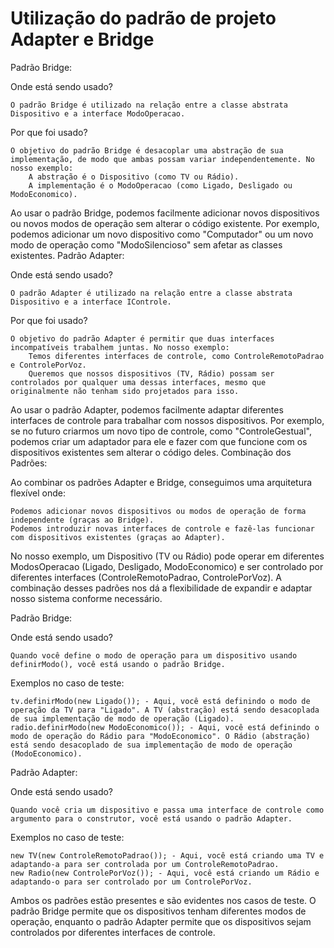 # Utilização do padrão de projeto Adapter e Bridge

Padrão Bridge:

Onde está sendo usado?

    O padrão Bridge é utilizado na relação entre a classe abstrata Dispositivo e a interface ModoOperacao.

Por que foi usado?

    O objetivo do padrão Bridge é desacoplar uma abstração de sua implementação, de modo que ambas possam variar independentemente. No nosso exemplo:
        A abstração é o Dispositivo (como TV ou Rádio).
        A implementação é o ModoOperacao (como Ligado, Desligado ou ModoEconomico).

Ao usar o padrão Bridge, podemos facilmente adicionar novos dispositivos ou novos modos de operação sem alterar o código existente. Por exemplo, podemos adicionar um novo dispositivo como "Computador" ou um novo modo de operação como "ModoSilencioso" sem afetar as classes existentes.
Padrão Adapter:

Onde está sendo usado?

    O padrão Adapter é utilizado na relação entre a classe abstrata Dispositivo e a interface IControle.

Por que foi usado?

    O objetivo do padrão Adapter é permitir que duas interfaces incompatíveis trabalhem juntas. No nosso exemplo:
        Temos diferentes interfaces de controle, como ControleRemotoPadrao e ControlePorVoz.
        Queremos que nossos dispositivos (TV, Rádio) possam ser controlados por qualquer uma dessas interfaces, mesmo que originalmente não tenham sido projetados para isso.

Ao usar o padrão Adapter, podemos facilmente adaptar diferentes interfaces de controle para trabalhar com nossos dispositivos. Por exemplo, se no futuro criarmos um novo tipo de controle, como "ControleGestual", podemos criar um adaptador para ele e fazer com que funcione com os dispositivos existentes sem alterar o código deles.
Combinação dos Padrões:

Ao combinar os padrões Adapter e Bridge, conseguimos uma arquitetura flexível onde:

    Podemos adicionar novos dispositivos ou modos de operação de forma independente (graças ao Bridge).
    Podemos introduzir novas interfaces de controle e fazê-las funcionar com dispositivos existentes (graças ao Adapter).

No nosso exemplo, um Dispositivo (TV ou Rádio) pode operar em diferentes ModosOperacao (Ligado, Desligado, ModoEconomico) e ser controlado por diferentes interfaces (ControleRemotoPadrao, ControlePorVoz). A combinação desses padrões nos dá a flexibilidade de expandir e adaptar nosso sistema conforme necessário.


Padrão Bridge:

Onde está sendo usado?

    Quando você define o modo de operação para um dispositivo usando definirModo(), você está usando o padrão Bridge.

Exemplos no caso de teste:

    tv.definirModo(new Ligado()); - Aqui, você está definindo o modo de operação da TV para "Ligado". A TV (abstração) está sendo desacoplada de sua implementação de modo de operação (Ligado).
    radio.definirModo(new ModoEconomico()); - Aqui, você está definindo o modo de operação do Rádio para "ModoEconomico". O Rádio (abstração) está sendo desacoplado de sua implementação de modo de operação (ModoEconomico).

Padrão Adapter:

Onde está sendo usado?

    Quando você cria um dispositivo e passa uma interface de controle como argumento para o construtor, você está usando o padrão Adapter.

Exemplos no caso de teste:

    new TV(new ControleRemotoPadrao()); - Aqui, você está criando uma TV e adaptando-a para ser controlada por um ControleRemotoPadrao.
    new Radio(new ControlePorVoz()); - Aqui, você está criando um Rádio e adaptando-o para ser controlado por um ControlePorVoz.

Ambos os padrões estão presentes e são evidentes nos casos de teste. O padrão Bridge permite que os dispositivos tenham diferentes modos de operação, enquanto o padrão Adapter permite que os dispositivos sejam controlados por diferentes interfaces de controle.